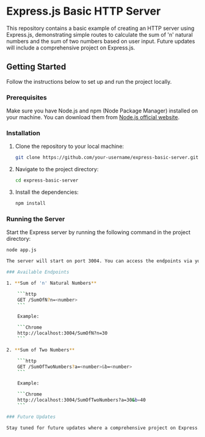 # Express.js Basic HTTP Server

This repository contains a basic example of creating an HTTP server using Express.js, demonstrating simple routes to calculate the sum of 'n' natural numbers and the sum of two numbers based on user input. Future updates will include a comprehensive project on Express.js.

## Getting Started

Follow the instructions below to set up and run the project locally.

### Prerequisites

Make sure you have Node.js and npm (Node Package Manager) installed on your machine. You can download them from [Node.js official website](https://nodejs.org/).

### Installation

1. Clone the repository to your local machine:

    ```bash
    git clone https://github.com/your-username/express-basic-server.git
    ```

2. Navigate to the project directory:

    ```bash
    cd express-basic-server
    ```

3. Install the dependencies:

    ```bash
    npm install
    ```

### Running the Server

Start the Express server by running the following command in the project directory:

```bash
node app.js

The server will start on port 3004. You can access the endpoints via your web browser or any HTTP client (like Postman or curl).

### Available Endpoints

1. **Sum of 'n' Natural Numbers**

    ```http
    GET /SumOfN?n=<number>
    ```

    Example:

    ```Chrome
    http://localhost:3004/SumOfN?n=30
    ```

2. **Sum of Two Numbers**

    ```http
    GET /SumOfTwoNumbers?a=<number>&b=<number>
    ```

    Example:

    ```Chrome
    http://localhost:3004/SumOfTwoNumbers?a=30&b=40
    ```

### Future Updates

Stay tuned for future updates where a comprehensive project on Express.js will be added.
